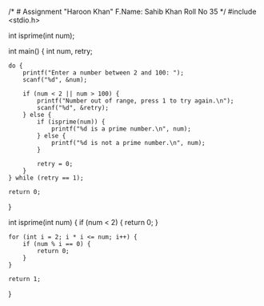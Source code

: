 /*    # Assignment
  "Haroon Khan"
F.Name: Sahib Khan
Roll No 35  */
#include <stdio.h>

int isprime(int num);

int main() {
    int num, retry;
    
    do {
        printf("Enter a number between 2 and 100: ");
        scanf("%d", &num);
        
        if (num < 2 || num > 100) {
            printf("Number out of range, press 1 to try again.\n");
            scanf("%d", &retry);
        } else {
            if (isprime(num)) {
                printf("%d is a prime number.\n", num);
            } else {
                printf("%d is not a prime number.\n", num);
            }
            
            retry = 0;
        }
    } while (retry == 1);
    
    return 0;
}

int isprime(int num) {
    if (num < 2) {
        return 0;
    }
    
    for (int i = 2; i * i <= num; i++) {
        if (num % i == 0) {
            return 0;
        }
    }
    
    return 1;
}
